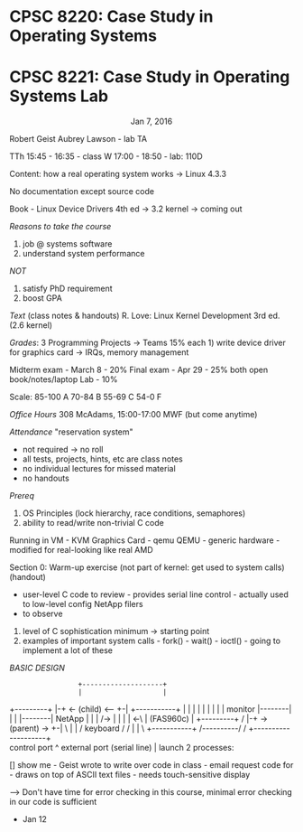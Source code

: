 <!-- vim: set filetype=markdown : -->

# CPSC 8220:  Case Study in Operating Systems
# CPSC 8221:  Case Study in Operating Systems Lab

<div style="text-align:center">
Jan 7, 2016
</div>

Robert Geist
Aubrey Lawson - lab TA

TTh 15:45 - 16:35 - class
W 17:00 - 18:50 - lab: 110D

Content:  how a real operating system works -> Linux 4.3.3

No documentation except source code

Book - Linux Device Drivers 4th ed -> 3.2 kernel -> coming out

_Reasons to take the course_
1) job @ systems software
2) understand system performance

_NOT_
1) satisfy PhD requirement
2) boost GPA

_Text_ (class notes & handouts)
        R. Love: Linux Kernel Development 3rd ed. (2.6 kernel)

_Grades_:
3 Programming Projects -> Teams 15% each
        1) write device driver for graphics card -> IRQs, memory management

Midterm exam - March 8 - 20%
Final exam - Apr 29 - 25%
        both open book/notes/laptop
Lab - 10%

Scale:
85-100 A
70-84  B
55-69  C
54-0   F

_Office Hours_
308 McAdams, 15:00-17:00 MWF (but come anytime)

_Attendance_
"reservation system"
- not required -> no roll
- all tests, projects, hints, etc are class notes
- no individual lectures for missed material
- no handouts

_Prereq_
1) OS Principles (lock hierarchy, race conditions, semaphores)
2) ability to read/write non-trivial C code

Running in VM - KVM
Graphics Card - qemu
QEMU - generic hardware
     - modified for real-looking like real AMD

Section 0:  Warm-up exercise (not part of kernel: get used to system calls)
(handout)
- user-level C code to review
        - provides serial line control
        - actually used to low-level config NetApp filers
- to observe
1) level of C sophistication
        minimum -> starting point
2) examples of important system calls
        - fork()
        - wait()
        - ioctl() - going to implement a lot of these

_BASIC DESIGN_

                     +--------------------+
                     |                    |
  +---------+        |-+ <- (child) <-- +-|        +-----------+
  |         |        | |                | |        |           |
  | monitor |--------| |                | |--------| NetApp    |
  |         |    /-> | |                | | <-\    | (FAS960c) |
  +---------+   /    |-+ -> (parent) -> +-|    \   |           |
 / keyboard /  /     |                    |     \  +-----------+
/----------/  /      +--------------------+      \
            control port       ^          external port (serial line)
                               |
                       launch 2 processes:

[] show me - Geist wrote to write over code in class
           - email request code for
           - draws on top of ASCII text files
           - needs touch-sensitive display

--> Don't have time for error checking in this course, minimal error
checking in our code is sufficient

- Jan 12



